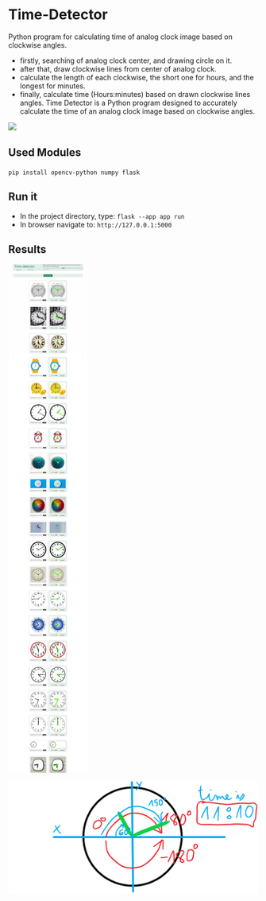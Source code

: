 # Time-Detector
Python program for calculating time of analog clock image based on clockwise angles.
- firstly, searching of analog clock center, and drawing circle on it.
- after that, draw clockwise lines from center of analog clock.
- calculate the length of each clockwise, the short one for hours, and the longest for minutes.
- finally, calculate time (Hours:minutes) based on drawn clockwise lines angles.
Time Detector is a Python program designed to accurately calculate the time of an analog clock image based on clockwise angles.

![](https://github.com/DEVLOKER/Time-Detector/blob/main/screenshots/time-detector.gif)

## Used Modules
`pip install opencv-python numpy flask`

## Run it
- In the project directory, type: `flask --app app run`
- In browser navigate to: `http://127.0.0.1:5000`

## Results

![](https://github.com/DEVLOKER/Time-Detector/blob/main/screenshots/time-detector.jpg)

![](https://github.com/DEVLOKER/Time-Detector/blob/main/static/img/tutorial.png)

